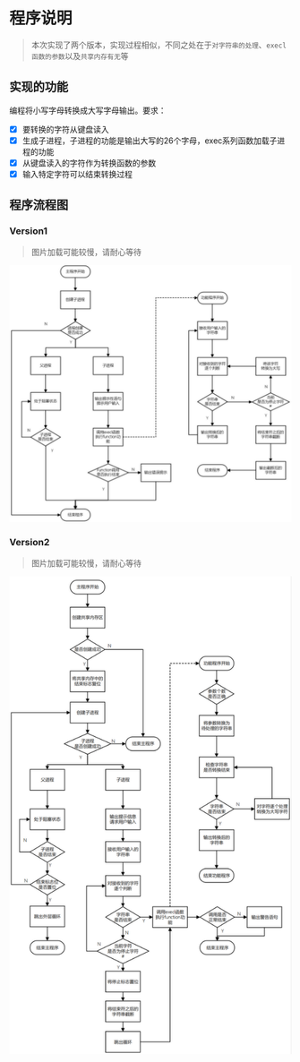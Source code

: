 # 程序说明

> 本次实现了两个版本，实现过程相似，不同之处在于`对字符串的处理`、`execl函数的参数`以及`共享内存有无`等

## 实现的功能

编程将小写字母转换成大写字母输出。要求：

- [x] 要转换的字符从键盘读入
- [x] 生成子进程，子进程的功能是输出大写的26个字母，exec系列函数加载子进程的功能
- [x] 从键盘读入的字符作为转换函数的参数
- [x] 输入特定字符可以结束转换过程

## 程序流程图

### Version1

> 图片加载可能较慢，请耐心等待

![lesson7_flow_v1](https://github.com/ZHJ0125/Embedded_Linux/blob/master/Image/Homework/lesson7/lesson7_flow_v1.png)

### Version2

> 图片加载可能较慢，请耐心等待

![lesson7_flow_v2](https://github.com/ZHJ0125/Embedded_Linux/blob/master/Image/Homework/lesson7/lesson7_flow_v2.png)
